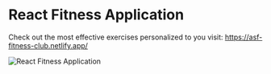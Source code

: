 # React Fitness Application

Check out the most effective exercises personalized to you visit: https://asf-fitness-club.netlify.app/

![React Fitness Application](https://i.ibb.co/Yt9spGc/image.png)
